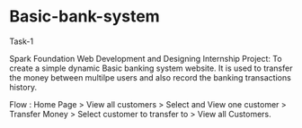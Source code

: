 # Basic-bank-system
Task-1

Spark Foundation Web Development and Designing Internship Project: To create a simple dynamic Basic banking system website. It is used to transfer the money between multilpe users and also record the banking transactions history.

Flow : Home Page > View all customers > Select and View one customer > Transfer Money > Select customer to transfer to > View all Customers.
